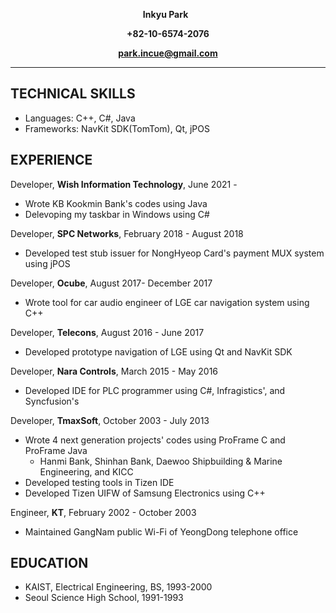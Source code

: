 **<p align="center">Inkyu Park** &nbsp; </p>
**<p align="center">+82-10-6574-2076</p>**
**<p align="center">park.incue@gmail.com</p>**
***
## TECHNICAL SKILLS
* Languages: C++, C#, Java
* Frameworks: NavKit SDK(TomTom), Qt, jPOS

## EXPERIENCE
Developer, **Wish Information Technology**, June 2021 -
* Wrote KB Kookmin Bank's codes using Java
* Delevoping my taskbar in Windows using C#

Developer, **SPC Networks**, February 2018 - August 2018
* Developed test stub issuer for NongHyeop Card's payment MUX system using jPOS

Developer, **Ocube**, August 2017- December 2017
* Wrote tool for car audio engineer of LGE car navigation system using C++

Developer, **Telecons**, August 2016 - June 2017
* Developed prototype navigation of LGE using Qt and NavKit SDK 

Developer, **Nara Controls**, March 2015 - May 2016
* Developed IDE for PLC programmer using C#, Infragistics', and Syncfusion's 

Developer, **TmaxSoft**, October 2003 - July 2013
* Wrote 4 next generation projects' codes using ProFrame C and ProFrame Java
  * Hanmi Bank, Shinhan Bank, Daewoo Shipbuilding & Marine Engineering, and KICC 
* Developed testing tools in Tizen IDE 
* Developed Tizen UIFW of Samsung Electronics using C++

Engineer, **KT**, February 2002 - October 2003
* Maintained GangNam public Wi-Fi of YeongDong telephone office

## EDUCATION
* KAIST, Electrical Engineering, BS, 1993-2000
* Seoul Science High School, 1991-1993
